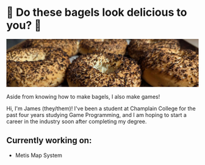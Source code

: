 # 🥯 Do these bagels look delicious to you? 🥯

![alt text](https://github.com/jamesmckibbin/jamesmckibbin/blob/main/bagels.jpg?raw=true)

Aside from knowing how to make bagels, I also make games!

Hi, I'm James (they/them)! I've been a student at Champlain College for the past four years studying Game Programming, and I am hoping to start a career in the industry soon after completing my degree.

## Currently working on: 
  - Metis Map System
